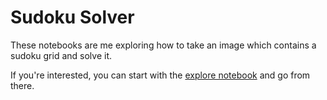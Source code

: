 # Sudoku Solver
These notebooks are me exploring how to take an image which contains a sudoku grid and solve it.

If you're interested, you can start with the [explore notebook](./explore.ipynb) and go from there.